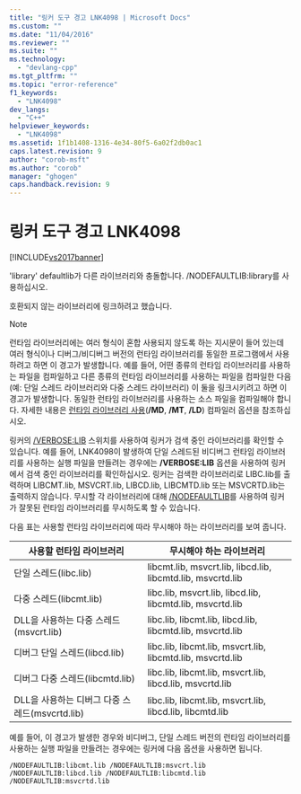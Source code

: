 ```yaml
---
title: "링커 도구 경고 LNK4098 | Microsoft Docs"
ms.custom: ""
ms.date: "11/04/2016"
ms.reviewer: ""
ms.suite: ""
ms.technology: 
  - "devlang-cpp"
ms.tgt_pltfrm: ""
ms.topic: "error-reference"
f1_keywords: 
  - "LNK4098"
dev_langs: 
  - "C++"
helpviewer_keywords: 
  - "LNK4098"
ms.assetid: 1f1b1408-1316-4e34-80f5-6a02f2db0ac1
caps.latest.revision: 9
author: "corob-msft"
ms.author: "corob"
manager: "ghogen"
caps.handback.revision: 9
---
```

# 링커 도구 경고 LNK4098
[!INCLUDE[vs2017banner](../../assembler/inline/includes/vs2017banner.md)]

'library' defaultlib가 다른 라이브러리와 충돌합니다. \/NODEFAULTLIB:library를 사용하십시오.  
  
 호환되지 않는 라이브러리에 링크하려고 했습니다.  
  
> [!NOTE]
>  런타임 라이브러리에는 여러 형식이 혼합 사용되지 않도록 하는 지시문이 들어 있는데  여러 형식이나 디버그\/비디버그 버전의 런타임 라이브러리를 동일한 프로그램에서 사용하려고 하면 이 경고가 발생합니다.  예를 들어, 어떤 종류의 런타임 라이브러리를 사용하는 파일을 컴파일하고 다른 종류의 런타임 라이브러리를 사용하는 파일을 컴파일한 다음\(예: 단일 스레드 라이브러리와 다중 스레드 라이브러리\) 이 둘을 링크시키려고 하면 이 경고가 발생합니다.  동일한 런타임 라이브러리를 사용하는 소스 파일을 컴파일해야 합니다.  자세한 내용은 [런타임 라이브러리 사용](../../build/reference/md-mt-ld-use-run-time-library.md)\(**\/MD**, **\/MT**, **\/LD**\) 컴파일러 옵션을 참조하십시오.  
  
 링커의 [\/VERBOSE:LIB](../../build/reference/verbose-print-progress-messages.md) 스위치를 사용하여 링커가 검색 중인 라이브러리를 확인할 수 있습니다.  예를 들어, LNK4098이 발생하여 단일 스레드된 비디버그 런타임 라이브러리를 사용하는 실행 파일을 만들려는 경우에는 **\/VERBOSE:LIB** 옵션을 사용하여 링커에서 검색 중인 라이브러리를 확인하십시오.  링커는 검색한 라이브러리로 LIBC.lib를 출력하며 LIBCMT.lib, MSVCRT.lib, LIBCD.lib, LIBCMTD.lib 또는 MSVCRTD.lib는 출력하지 않습니다.  무시할 각 라이브러리에 대해 [\/NODEFAULTLIB](../../build/reference/nodefaultlib-ignore-libraries.md)를 사용하여 링커가 잘못된 런타임 라이브러리를 무시하도록 할 수 있습니다.  
  
 다음 표는 사용할 런타임 라이브러리에 따라 무시해야 하는 라이브러리를 보여 줍니다.  
  
|사용할 런타임 라이브러리|무시해야 하는 라이브러리|  
|-------------------|-------------------|  
|단일 스레드\(libc.lib\)|libcmt.lib, msvcrt.lib, libcd.lib, libcmtd.lib, msvcrtd.lib|  
|다중 스레드\(libcmt.lib\)|libc.lib, msvcrt.lib, libcd.lib, libcmtd.lib, msvcrtd.lib|  
|DLL을 사용하는 다중 스레드\(msvcrt.lib\)|libc.lib, libcmt.lib, libcd.lib, libcmtd.lib, msvcrtd.lib|  
|디버그 단일 스레드\(libcd.lib\)|libc.lib, libcmt.lib, msvcrt.lib, libcmtd.lib, msvcrtd.lib|  
|디버그 다중 스레드\(libcmtd.lib\)|libc.lib, libcmt.lib, msvcrt.lib, libcd.lib, msvcrtd.lib|  
|DLL을 사용하는 디버그 다중 스레드\(msvcrtd.lib\)|libc.lib, libcmt.lib, msvcrt.lib, libcd.lib, libcmtd.lib|  
  
 예를 들어, 이 경고가 발생한 경우와 비디버그, 단일 스레드 버전의 런타임 라이브러리를 사용하는 실행 파일을 만들려는 경우에는 링커에 다음 옵션을 사용하면 됩니다.  
  
```  
/NODEFAULTLIB:libcmt.lib /NODEFAULTLIB:msvcrt.lib /NODEFAULTLIB:libcd.lib /NODEFAULTLIB:libcmtd.lib /NODEFAULTLIB:msvcrtd.lib  
```